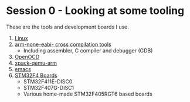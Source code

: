 # Session 0 - Looking at some tooling 

These are the tools and development boards I use. 
1. [Linux](https://ubuntu.com/)
2. [arm-none-eabi- cross compilation tools](https://developer.arm.com/tools-and-software/open-source-software/developer-tools/gnu-toolchain/gnu-rm/downloads)
   * Including assembler, C compiler and debugger (GDB)
3. [OpenOCD](https://sourceforge.net/p/openocd/code/ci/master/tree/)
4. [xpack-qemu-arm](https://xpack.github.io/qemu-arm/)
5. [emacs](https://www.gnu.org/software/emacs/)
6. [STM32F4 Boards](https://www.st.com)
   * STM32F411E-DISC0
   * STM32F407G-DISC1
   * Various home-made STM32F405RGT6 based boards

